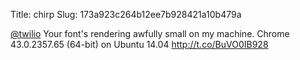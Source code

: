 Title: chirp
Slug: 173a923c264b12ee7b928421a10b479a

<a href="http://twitter.com/twilio">@twilio</a> Your font's rendering awfully small on my machine. Chrome 43.0.2357.65 (64-bit) on Ubuntu 14.04 <a href="http://t.co/BuVO0IB928">http://t.co/BuVO0IB928</a>
